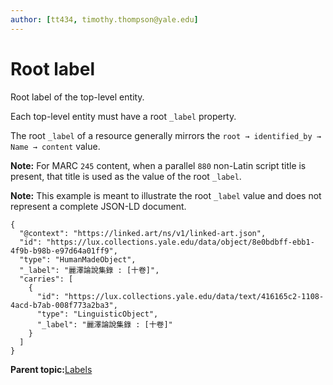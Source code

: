 ```yaml
---
author: [tt434, timothy.thompson@yale.edu]
---
```


# Root label

Root label of the top-level entity.

Each top-level entity must have a root `_label` property.

The root `_label` of a resource generally mirrors the `root → identified_by → Name → content` value.

**Note:** For MARC `245` content, when a parallel `880` non-Latin script title is present, that title is used as the value of the root `_label`.

**Note:** This example is meant to illustrate the root `_label` value and does not represent a complete JSON-LD document.

```
{
  "@context": "https://linked.art/ns/v1/linked-art.json",
  "id": "https://lux.collections.yale.edu/data/object/8e0bdbff-ebb1-4f9b-b98b-e97d64a01ff9",
  "type": "HumanMadeObject",
  "_label": "麗澤論說集錄 : [十卷]",
  "carries": [
    {
      "id": "https://lux.collections.yale.edu/data/text/416165c2-1108-4acd-b7ab-008f773a2ba3",
      "type": "LinguisticObject",
      "_label": "麗澤論說集錄 : [十卷]"
    }
  ]
}
```

**Parent topic:**[Labels](../../tasks/names-and-labels/labels.md)

